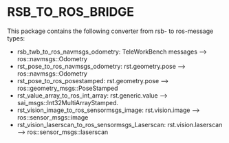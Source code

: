 # RSB_TO_ROS_BRIDGE

This package contains the following converter from rsb- to ros-message types:

* rsb_twb_to_ros_navmsgs_odometry: TeleWorkBench messages --> ros::navmsgs::Odometry
* rst_pose_to_ros_navmsgs_odometry: rst.geometry.pose --> ros::navmsgs::Odometry
* rst_pose_to_ros_posestamped: rst.geometry.pose --> ros::geometry_msgs::PoseStamped
* rst_value_array_to_ros_int_array: rst.generic.value --> sai_msgs::Int32MultiArrayStamped.
* rst_vision_image_to_ros_sensormsgs_image: rst.vision.image --> ros::sensor_msgs::image
* rst_vision_laserscan_to_ros_sensormsgs_Laserscan: rst.vision.laserscan --> ros::sensor_msgs::laserscan

